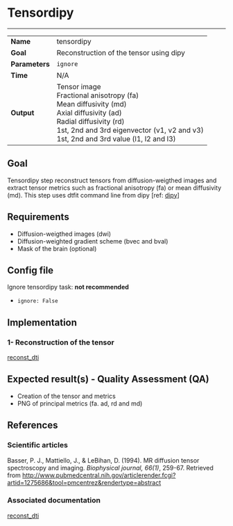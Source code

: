 # Tensordipy
---

|                |                                                       |
|----------------|-------------------------------------------------------|
|**Name**        | tensordipy                                   |
|**Goal**        | Reconstruction of the tensor using dipy |
|**Parameters**  | `ignore`|
|**Time**        | N/A        |
|**Output**      | Tensor image <br> Fractional anisotropy (fa) <br> Mean diffusivity (md) <br> Axial diffusivity (ad) <br> Radial diffusivity (rd) <br> 1st, 2nd and 3rd eigenvector (v1, v2 and v3) <br> 1st, 2nd and 3rd value (l1, l2 and l3) |

## Goal

Tensordipy step reconstruct tensors from diffusion-weigthed images and extract tensor metrics such as fractional anisotropy (fa) or mean diffusivity (md). This step uses dtfit command line from dipy [ref: <a href="http://nipy.org/dipy/examples_built/reconst_dti.html#example-reconst-dti" target="_blank">dipy</a>]

## Requirements

- Diffusion-weigthed images (dwi)
- Diffusion-weighted gradient scheme (bvec and bval)
- Mask of the brain (optional)

## Config file

Ignore tensordipy task: **not recommended**
- `ignore: False`

## Implementation

### 1- Reconstruction of the tensor

[reconst_dti](http://nipy.org/dipy/examples_built/reconst_dti.html#example-reconst-dti)

## Expected result(s) - Quality Assessment (QA)

- Creation of the tensor and metrics
- PNG of principal metrics (fa. ad, rd and md)

## References

### Scientific articles

Basser, P. J., Mattiello, J., & LeBihan, D. (1994). MR diffusion tensor spectroscopy and imaging. *Biophysical journal, 66(1)*, 259-67. Retrieved from http://www.pubmedcentral.nih.gov/articlerender.fcgi?artid=1275686&tool=pmcentrez&rendertype=abstract

### Associated documentation

[reconst_dti](http://nipy.org/dipy/examples_built/reconst_dti.html#example-reconst-dti)
